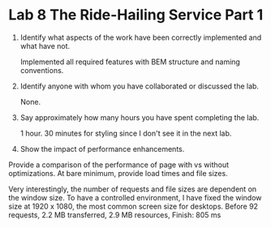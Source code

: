 # Lab 8 The Ride-Hailing Service Part 1


1. Identify what aspects of the work have been correctly implemented and what have not.

   Implemented all required features with BEM structure and naming conventions.

2. Identify anyone with whom you have collaborated or discussed the lab.

   None.

3. Say approximately how many hours you have spent completing the lab.

   1 hour. 30 minutes for styling since I don't see it in the next lab.

4. Show the impact of performance enhancements.

  Provide a comparison of the performance of page with vs without optimizations.
  At bare minimum, provide load times and file sizes.



  Very interestingly, the number of requests and file sizes are dependent on
  the window size. To have a controlled environment, I have fixed the window size
  at 1920 x 1080, the most common screen size for desktops.
  Before 92 requests, 2.2 MB transferred, 2.9 MB resources, Finish: 805 ms
